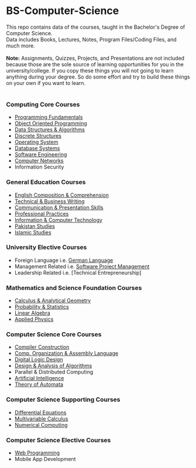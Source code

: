# BS-Computer-Science
This repo contains data of the courses, taught in the Bachelor's Degree of Computer Science. <br>
Data includes Books, Lectures, Notes, Program Files/Coding Files, and much more. <br><br>
**Note:** Assignments, Quizzes, Projects, and Presentations are not included because those are the sole source of learning opportunities for you in the university/college. If you copy these things you will not going to learn anything during your degree. So do some effort and try to build these things on your own if you want to learn.
<br><br>
### Computing Core Courses
* [Programming Fundamentals](https://github.com/humairshoukat/BS-ComputerScience-SoftwareEngineering-IT/tree/main/Programming%20Fundamentals)
* [Object Oriented Programming](https://github.com/humairshoukat/BS-ComputerScience-SoftwareEngineering-IT/tree/main/Object-Oriented-Programming)
* [Data Structures & Algorithms](https://github.com/humairshoukat/BS-ComputerScience-SoftwareEngineering-IT/tree/main/Data-Structure-Algorithms)
* [Discrete Structures](https://github.com/humairshoukat/BS-ComputerScience-SoftwareEngineering-IT/tree/main/Discrete-Structures)
* [Operating System](https://github.com/humairshoukat/BS-ComputerScience-SoftwareEngineering-IT/tree/main/Operating-System)
* [Database Systems](https://github.com/humairshoukat/BS-ComputerScience-SoftwareEngineering-IT/tree/main/Database-Systems)
* [Software Engineering](https://github.com/humairshoukat/BS-ComputerScience-SoftwareEngineering-IT/tree/main/Software-Engineering)
* [Computer Networks](https://github.com/humairshoukat/BS-ComputerScience-SoftwareEngineering-IT/tree/main/Computer-Networks)
* Information Security 

### General Education Courses
* [English Composition & Comprehension](https://github.com/humairshoukat/BS-ComputerScience-SoftwareEngineering-IT/tree/main/English%20Comprehension)
* [Technical & Business Writing](https://github.com/humairshoukat/BS-ComputerScience-SoftwareEngineering-IT/tree/main/Technical%20Business%20Writing)
* [Communication & Presentation Skills](https://github.com/humairshoukat/BS-ComputerScience-SoftwareEngineering-IT/tree/main/Communication%20%26%20Presentation%20skills)
* [Professional Practices](https://github.com/humairshoukat/BS-ComputerScience-SoftwareEngineering-IT/tree/main/Professional%20Practices)
* [Information & Computer Technology](https://github.com/humairshoukat/BS-ComputerScience-SoftwareEngineering-IT/tree/main/Information%26Computer-Technology)
* [Pakistan Studies](https://github.com/humairshoukat/BS-ComputerScience-SoftwareEngineering-IT/tree/main/Pakistan%20Studies)
* [Islamic Studies](https://github.com/humairshoukat/BS-ComputerScience-SoftwareEngineering-IT/tree/main/Islamic%20Studies)
 
### University Elective Courses
* Foreign Language i.e. [German Language](https://github.com/humairshoukat/BS-ComputerScience-SoftwareEngineering-IT/tree/main/German%20Language)
* Management Related i.e. [Software Project Management](https://github.com/humairshoukat/BS-ComputerScience-SoftwareEngineering-IT/tree/main/Software%20Project%20Management)
* Leadership Related i.e. [Technical Entrepreneurship]

### Mathematics and Science Foundation Courses
* [Calculus & Analytical Geometry](https://github.com/humairshoukat/BS-ComputerScience-SoftwareEngineering-IT/tree/main/Calculus%20%26%20Analytical%20Geometry) 
* [Probability & Statistics](https://github.com/humairshoukat/BS-ComputerScience-SoftwareEngineering-IT/tree/main/Statistics%20%26%20Probability)
* [Linear Algebra](https://github.com/humairshoukat/BS-ComputerScience-SoftwareEngineering-IT/tree/main/Linear%20Algebra)
* [Applied Physics](https://github.com/humairshoukat/BS-ComputerScience-SoftwareEngineering-IT/tree/main/Applied%20Physics%20%26%20Electronics)

### Computer Science Core Courses
* [Compiler Construction](https://github.com/humairshoukat/BS-ComputerScience-SoftwareEngineering-IT/tree/main/Compiler%20Construction)
* [Comp. Organization & Assembly Language](https://github.com/humairshoukat/BS-ComputerScience-SoftwareEngineering-IT/tree/main/Computer%20Organization%20%26%20Assembly%20Language)
* [Digital Logic Design](https://github.com/humairshoukat/BS-ComputerScience-SoftwareEngineering-IT/tree/main/Digital%20Logic%20Design)
* [Design & Analysis of Algorithms](https://github.com/humairshoukat/BS-ComputerScience-SoftwareEngineering-IT/tree/main/Data-Structure-Algorithms) 
* Parallel & Distributed Computing
* [Artificial Intelligence](https://github.com/humairshoukat/BS-ComputerScience-SoftwareEngineering-IT/tree/main/Artificial%20Intelligence)
* [Theory of Automata](https://github.com/humairshoukat/BS-ComputerScience-SoftwareEngineering-IT/tree/main/Automata%20Theory)

### Computer Science Supporting Courses
* [Differential Equations](https://github.com/humairshoukat/BS-ComputerScience-SoftwareEngineering-IT/tree/main/Differential%20Equations)
* [Multivariable Calculus](https://github.com/humairshoukat/BS-ComputerScience-SoftwareEngineering-IT/tree/main/Multivariable%20Calculas)
* [Numerical Computing](https://github.com/humairshoukat/BS-ComputerScience-SoftwareEngineering-IT/tree/main/Numerical%20Computing)

### Computer Science Elective Courses
* [Web Programming](https://github.com/humairshoukat/BS-ComputerScience-SoftwareEngineering-IT/tree/main/Web%20Programming)
* Mobile App Development
